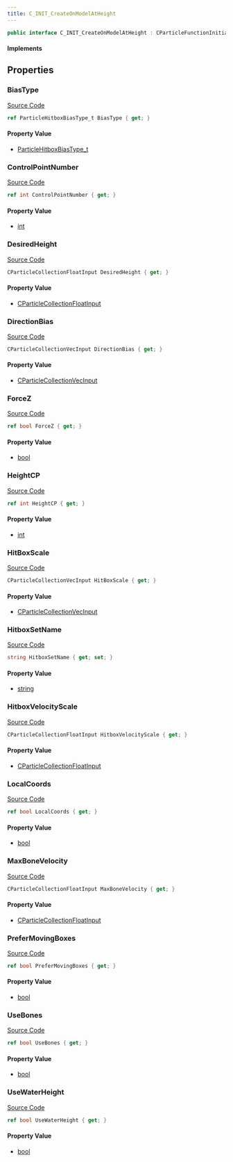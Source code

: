 ```yaml
---
title: C_INIT_CreateOnModelAtHeight
---
```


```csharp
public interface C_INIT_CreateOnModelAtHeight : CParticleFunctionInitializer, CParticleFunction, ISchemaClass<CParticleFunction>, ISchemaClass<CParticleFunctionInitializer>, ISchemaClass<C_INIT_CreateOnModelAtHeight>, ISchemaField, ISchemaClass, INativeHandle
```

#### Implements

## Properties

### BiasType

[Source Code](https://github.com/swiftly-solution/swiftlys2/blob/main/managed/src/SwiftlyS2.Generated/Schemas/Interfaces/C_INIT_CreateOnModelAtHeight.cs#L33)

```csharp
ref ParticleHitboxBiasType_t BiasType { get; }
```

#### Property Value

- [ParticleHitboxBiasType_t](/docs/api/shared/schemadefinitions/particlehitboxbiastype_t)

### ControlPointNumber

[Source Code](https://github.com/swiftly-solution/swiftlys2/blob/main/managed/src/SwiftlyS2.Generated/Schemas/Interfaces/C_INIT_CreateOnModelAtHeight.cs#L21)

```csharp
ref int ControlPointNumber { get; }
```

#### Property Value

- [int](https://learn.microsoft.com/dotnet/api/system.int32)

### DesiredHeight

[Source Code](https://github.com/swiftly-solution/swiftlys2/blob/main/managed/src/SwiftlyS2.Generated/Schemas/Interfaces/C_INIT_CreateOnModelAtHeight.cs#L27)

```csharp
CParticleCollectionFloatInput DesiredHeight { get; }
```

#### Property Value

- [CParticleCollectionFloatInput](/docs/api/shared/schemadefinitions/cparticlecollectionfloatinput)

### DirectionBias

[Source Code](https://github.com/swiftly-solution/swiftlys2/blob/main/managed/src/SwiftlyS2.Generated/Schemas/Interfaces/C_INIT_CreateOnModelAtHeight.cs#L31)

```csharp
CParticleCollectionVecInput DirectionBias { get; }
```

#### Property Value

- [CParticleCollectionVecInput](/docs/api/shared/schemadefinitions/cparticlecollectionvecinput)

### ForceZ

[Source Code](https://github.com/swiftly-solution/swiftlys2/blob/main/managed/src/SwiftlyS2.Generated/Schemas/Interfaces/C_INIT_CreateOnModelAtHeight.cs#L19)

```csharp
ref bool ForceZ { get; }
```

#### Property Value

- [bool](https://learn.microsoft.com/dotnet/api/system.boolean)

### HeightCP

[Source Code](https://github.com/swiftly-solution/swiftlys2/blob/main/managed/src/SwiftlyS2.Generated/Schemas/Interfaces/C_INIT_CreateOnModelAtHeight.cs#L23)

```csharp
ref int HeightCP { get; }
```

#### Property Value

- [int](https://learn.microsoft.com/dotnet/api/system.int32)

### HitBoxScale

[Source Code](https://github.com/swiftly-solution/swiftlys2/blob/main/managed/src/SwiftlyS2.Generated/Schemas/Interfaces/C_INIT_CreateOnModelAtHeight.cs#L29)

```csharp
CParticleCollectionVecInput HitBoxScale { get; }
```

#### Property Value

- [CParticleCollectionVecInput](/docs/api/shared/schemadefinitions/cparticlecollectionvecinput)

### HitboxSetName

[Source Code](https://github.com/swiftly-solution/swiftlys2/blob/main/managed/src/SwiftlyS2.Generated/Schemas/Interfaces/C_INIT_CreateOnModelAtHeight.cs#L39)

```csharp
string HitboxSetName { get; set; }
```

#### Property Value

- [string](https://learn.microsoft.com/dotnet/api/system.string)

### HitboxVelocityScale

[Source Code](https://github.com/swiftly-solution/swiftlys2/blob/main/managed/src/SwiftlyS2.Generated/Schemas/Interfaces/C_INIT_CreateOnModelAtHeight.cs#L41)

```csharp
CParticleCollectionFloatInput HitboxVelocityScale { get; }
```

#### Property Value

- [CParticleCollectionFloatInput](/docs/api/shared/schemadefinitions/cparticlecollectionfloatinput)

### LocalCoords

[Source Code](https://github.com/swiftly-solution/swiftlys2/blob/main/managed/src/SwiftlyS2.Generated/Schemas/Interfaces/C_INIT_CreateOnModelAtHeight.cs#L35)

```csharp
ref bool LocalCoords { get; }
```

#### Property Value

- [bool](https://learn.microsoft.com/dotnet/api/system.boolean)

### MaxBoneVelocity

[Source Code](https://github.com/swiftly-solution/swiftlys2/blob/main/managed/src/SwiftlyS2.Generated/Schemas/Interfaces/C_INIT_CreateOnModelAtHeight.cs#L43)

```csharp
CParticleCollectionFloatInput MaxBoneVelocity { get; }
```

#### Property Value

- [CParticleCollectionFloatInput](/docs/api/shared/schemadefinitions/cparticlecollectionfloatinput)

### PreferMovingBoxes

[Source Code](https://github.com/swiftly-solution/swiftlys2/blob/main/managed/src/SwiftlyS2.Generated/Schemas/Interfaces/C_INIT_CreateOnModelAtHeight.cs#L37)

```csharp
ref bool PreferMovingBoxes { get; }
```

#### Property Value

- [bool](https://learn.microsoft.com/dotnet/api/system.boolean)

### UseBones

[Source Code](https://github.com/swiftly-solution/swiftlys2/blob/main/managed/src/SwiftlyS2.Generated/Schemas/Interfaces/C_INIT_CreateOnModelAtHeight.cs#L17)

```csharp
ref bool UseBones { get; }
```

#### Property Value

- [bool](https://learn.microsoft.com/dotnet/api/system.boolean)

### UseWaterHeight

[Source Code](https://github.com/swiftly-solution/swiftlys2/blob/main/managed/src/SwiftlyS2.Generated/Schemas/Interfaces/C_INIT_CreateOnModelAtHeight.cs#L25)

```csharp
ref bool UseWaterHeight { get; }
```

#### Property Value

- [bool](https://learn.microsoft.com/dotnet/api/system.boolean)


